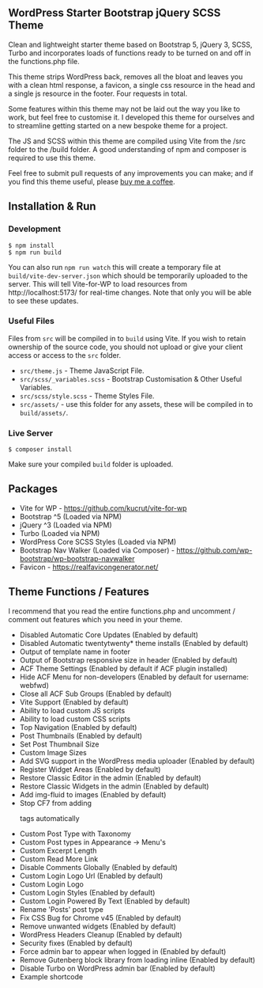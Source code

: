 WordPress Starter Bootstrap jQuery SCSS Theme
---------------------------------------------

Clean and lightweight starter theme based on Bootstrap 5, jQuery 3, SCSS, Turbo and incorporates loads of functions 
ready to be turned on and off in the functions.php file.

This theme strips WordPress back, removes all the bloat and leaves you with a clean html response, a favicon, a single 
css resource in the head and a single js resource in the footer. Four requests in total.

Some features within this theme may not be laid out the way you like to work, but feel free to customise it. I developed 
this theme for ourselves and to streamline getting started on a new bespoke theme for a project.

The JS and SCSS within this theme are compiled using Vite from the /src folder to the /build folder. A good 
understanding of npm and composer is required to use this theme.

Feel free to submit pull requests of any improvements you can make; and if you find this theme useful, please 
[buy me a coffee](https://www.buymeacoffee.com/mrl22).

Installation & Run
------------------

### Development
```
$ npm install
$ npm run build
```
You can also run `npm run watch` this will create a temporary file at `build/vite-dev-server.json` which should be 
temporarily uploaded to the server. This will tell Vite-for-WP to load resources from http://localhost:5173/ for 
real-time changes. Note that only you will be able to see these updates.

### Useful Files

Files from `src` will be compiled in to `build` using Vite. If you wish to retain ownership of the source code, you 
should not upload or give your client access or access to the `src` folder. 

* `src/theme.js` - Theme JavaScript File.
* `src/scss/_variables.scss` - Bootstrap Customisation & Other Useful Variables.
* `src/scss/style.scss` - Theme Styles File.
* `src/assets/` - use this folder for any assets, these will be compiled in to `build/assets/`.

### Live Server
```
$ composer install
```
Make sure your compiled `build` folder is uploaded.

Packages
--------
- Vite for WP - https://github.com/kucrut/vite-for-wp
- Bootstrap ^5 (Loaded via NPM)
- jQuery ^3 (Loaded via NPM)
- Turbo (Loaded via NPM)
- WordPress Core SCSS Styles (Loaded via NPM)
- Bootstrap Nav Walker (Loaded via Composer) - https://github.com/wp-bootstrap/wp-bootstrap-navwalker
- Favicon - https://realfavicongenerator.net/

Theme Functions / Features
--------------------------

I recommend that you read the entire functions.php and uncomment / comment out features which you need in your theme.

- Disabled Automatic Core Updates (Enabled by default)
- Disabled Automatic twentytwenty* theme installs (Enabled by default)
- Output of template name in footer
- Output of Bootstrap responsive size in header (Enabled by default)
- ACF Theme Settings (Enabled by default if ACF plugin installed)
- Hide ACF Menu for non-developers (Enabled by default for username: webfwd)
- Close all ACF Sub Groups (Enabled by default)
- Vite Support (Enabled by default)
- Ability to load custom JS scripts
- Ability to load custom CSS scripts
- Top Navigation (Enabled by default)
- Post Thumbnails (Enabled by default)
- Set Post Thumbnail Size
- Custom Image Sizes
- Add SVG support in the WordPress media uploader (Enabled by default)
- Register Widget Areas (Enabled by default)
- Restore Classic Editor in the admin (Enabled by default)
- Restore Classic Widgets in the admin (Enabled by default)
- Add img-fluid to images (Enabled by default)
- Stop CF7 from adding <p> tags automatically
- Custom Post Type with Taxonomy
- Custom Post types in Appearance -> Menu's
- Custom Excerpt Length
- Custom Read More Link
- Disable Comments Globally (Enabled by default)
- Custom Login Logo Url (Enabled by default)
- Custom Login Logo
- Custom Login Styles (Enabled by default)
- Custom Login Powered By Text (Enabled by default)
- Rename 'Posts' post type
- Fix CSS Bug for Chrome v45 (Enabled by default)
- Remove unwanted widgets (Enabled by default)
- WordPress Headers Cleanup (Enabled by default)
- Security fixes (Enabled by default)
- Force admin bar to appear when logged in (Enabled by default)
- Remove Gutenberg block library from loading inline (Enabled by default)
- Disable Turbo on WordPress admin bar (Enabled by default)
- Example shortcode